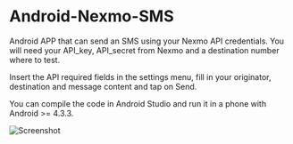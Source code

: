 Android-Nexmo-SMS
=================

Android APP that can send an SMS using your Nexmo API credentials. You will need your API_key, API_secret from Nexmo and a destination
number where to test.

Insert the API required fields in the settings menu, fill in your originator, destination and message content and tap on Send.

You can compile the code in Android Studio and run it in a phone with Android >= 4.3.3.

![Screenshot](http://s11.postimg.org/mcntjogpf/main_screen_capture.png)
